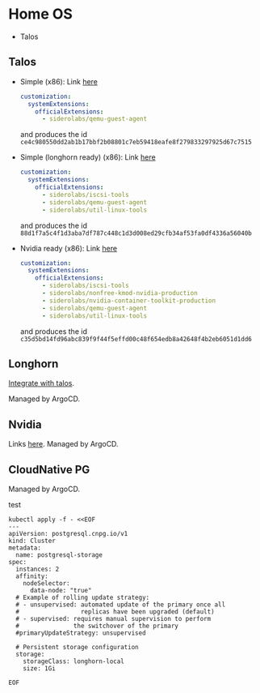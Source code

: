 # Home OS

- Talos

## Talos

- Simple (x86):
  Link
  [here](https://factory.talos.dev/?arch=amd64&board=undefined&cmdline-set=true&extensions=-&extensions=siderolabs%2Fqemu-guest-agent&platform=metal&secureboot=undefined&target=metal&version=1.10.4)

  ```yaml
  customization:
    systemExtensions:
      officialExtensions:
        - siderolabs/qemu-guest-agent
  ```

  and produces the id `ce4c980550dd2ab1b17bbf2b08801c7eb59418eafe8f279833297925d67c7515`


- Simple (longhorn ready) (x86):
  Link
  [here](https://factory.talos.dev/?arch=amd64&board=undefined&cmdline-set=true&extensions=-&extensions=siderolabs%2Fiscsi-tools&extensions=siderolabs%2Fqemu-guest-agent&extensions=siderolabs%2Futil-linux-tools&platform=metal&secureboot=undefined&target=metal&version=1.10.4)

  ```yaml
  customization:
    systemExtensions:
      officialExtensions:
        - siderolabs/iscsi-tools
        - siderolabs/qemu-guest-agent
        - siderolabs/util-linux-tools
  ```

  and produces the id `88d1f7a5c4f1d3aba7df787c448c1d3d008ed29cfb34af53fa0df4336a56040b`


- Nvidia ready (x86):
  Link
  [here](https://factory.talos.dev/?arch=amd64&board=undefined&cmdline-set=true&extensions=-&extensions=siderolabs%2Fiscsi-tools&extensions=siderolabs%2Fnvidia-container-toolkit-production&extensions=siderolabs%2Fqemu-guest-agent&extensions=siderolabs%2Futil-linux-tools&extensions=siderolabs%2Fnonfree-kmod-nvidia-production&platform=metal&secureboot=undefined&target=metal&version=1.10.4)
  ```yaml
  customization:
    systemExtensions:
      officialExtensions:
        - siderolabs/iscsi-tools
        - siderolabs/nonfree-kmod-nvidia-production
        - siderolabs/nvidia-container-toolkit-production
        - siderolabs/qemu-guest-agent
        - siderolabs/util-linux-tools
  ```

  and produces the id `c35d5bd14fd96abc839f9f44f5effd00c48f654edb8a42648f4b2eb6051d1dd6`

## Longhorn

[Integrate with talos](https://longhorn.io/docs/1.9.0/advanced-resources/os-distro-specific/talos-linux-support/).

Managed by ArgoCD.

## Nvidia

Links [here](https://www.talos.dev/v1.10/talos-guides/configuration/nvidia-gpu). 
Managed by ArgoCD.

## CloudNative PG

Managed by ArgoCD.

test
```shell
kubectl apply -f - <<EOF
---
apiVersion: postgresql.cnpg.io/v1
kind: Cluster
metadata:
  name: postgresql-storage
spec:
  instances: 2
  affinity:
    nodeSelector:
      data-node: "true"
  # Example of rolling update strategy:
  # - unsupervised: automated update of the primary once all
  #                 replicas have been upgraded (default)
  # - supervised: requires manual supervision to perform
  #               the switchover of the primary
  #primaryUpdateStrategy: unsupervised

  # Persistent storage configuration
  storage:
    storageClass: longhorn-local
    size: 1Gi

EOF
```